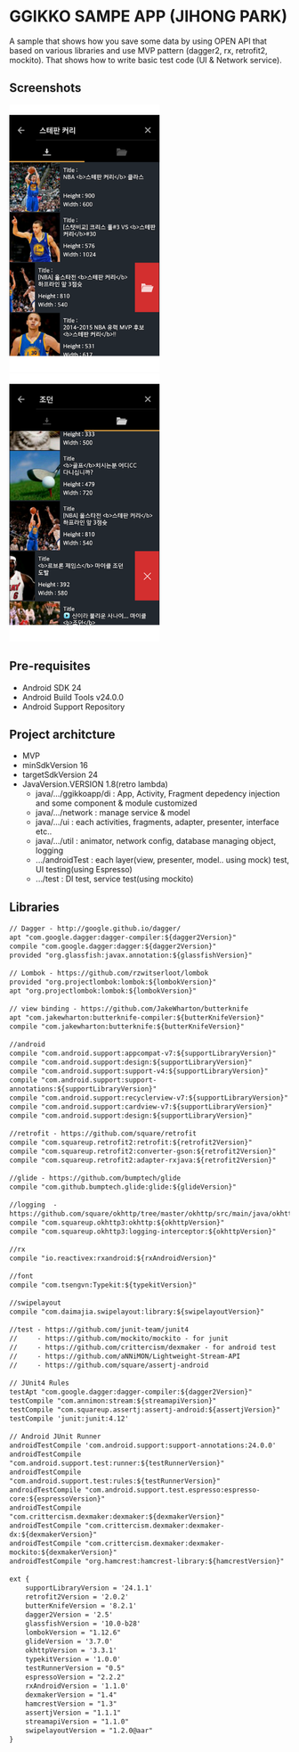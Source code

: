 GGIKKO SAMPE APP (JIHONG PARK)
===================================

A sample that shows how you save some data by using OPEN API that based on various libraries and use MVP pattern (dagger2, rx, retrofit2, mockito). That shows how to write basic test code (UI & Network service). 

Screenshots
------------
<img src="https://github.com/ggikko/GgikkoApp/blob/master/sample1.png" width="270" height="480" />
<img src="https://github.com/ggikko/GgikkoApp/blob/master/sample2.png" width="270" height="480" />

Pre-requisites
--------------

- Android SDK 24
- Android Build Tools v24.0.0
- Android Support Repository

Project architcture
------------
- MVP
- minSdkVersion 16
- targetSdkVersion 24
- JavaVersion.VERSION 1.8(retro lambda)
    * java/.../ggikkoapp/di : App, Activity, Fragment depedency injection and some component & module customized
    * java/.../network : manage service & model
    * java/.../ui : each activities, fragments, adapter, presenter, interface etc..
    * java/.../util : animator, network config, database managing object, logging
    * .../androidTest : each layer(view, presenter, model.. using mock) test, UI testing(using Espresso)
    * .../test : DI test, service test(using mockito)

Libraries
------------

	// Dagger - http://google.github.io/dagger/
    apt "com.google.dagger:dagger-compiler:${dagger2Version}"
    compile "com.google.dagger:dagger:${dagger2Version}"
    provided "org.glassfish:javax.annotation:${glassfishVersion}"

    // Lombok - https://github.com/rzwitserloot/lombok
    provided "org.projectlombok:lombok:${lombokVersion}"
    apt "org.projectlombok:lombok:${lombokVersion}"

    // view binding - https://github.com/JakeWharton/butterknife
    apt "com.jakewharton:butterknife-compiler:${butterKnifeVersion}"
    compile "com.jakewharton:butterknife:${butterKnifeVersion}"

    //android
    compile "com.android.support:appcompat-v7:${supportLibraryVersion}"
    compile "com.android.support:design:${supportLibraryVersion}"
    compile "com.android.support:support-v4:${supportLibraryVersion}"
    compile "com.android.support:support-annotations:${supportLibraryVersion}"
    compile "com.android.support:recyclerview-v7:${supportLibraryVersion}"
    compile "com.android.support:cardview-v7:${supportLibraryVersion}"
    compile "com.android.support:design:${supportLibraryVersion}"

    //retrofit - https://github.com/square/retrofit
    compile "com.squareup.retrofit2:retrofit:${retrofit2Version}"
    compile "com.squareup.retrofit2:converter-gson:${retrofit2Version}"
    compile "com.squareup.retrofit2:adapter-rxjava:${retrofit2Version}"

    //glide - https://github.com/bumptech/glide
    compile "com.github.bumptech.glide:glide:${glideVersion}"

    //logging  - https://github.com/square/okhttp/tree/master/okhttp/src/main/java/okhttp3
    compile "com.squareup.okhttp3:okhttp:${okhttpVersion}"
    compile "com.squareup.okhttp3:logging-interceptor:${okhttpVersion}"

    //rx
    compile "io.reactivex:rxandroid:${rxAndroidVersion}"

    //font
    compile "com.tsengvn:Typekit:${typekitVersion}"

    //swipelayout
    compile "com.daimajia.swipelayout:library:${swipelayoutVersion}"

    //test - https://github.com/junit-team/junit4
    //     - https://github.com/mockito/mockito - for junit
    //     - https://github.com/crittercism/dexmaker - for android test
    //     - https://github.com/aNNiMON/Lightweight-Stream-API
    //     - https://github.com/square/assertj-android

    // JUnit4 Rules
    testApt "com.google.dagger:dagger-compiler:${dagger2Version}"
    testCompile "com.annimon:stream:${streamapiVersion}"
    testCompile "com.squareup.assertj:assertj-android:${assertjVersion}"
    testCompile 'junit:junit:4.12'

    // Android JUnit Runner
    androidTestCompile 'com.android.support:support-annotations:24.0.0'
    androidTestCompile "com.android.support.test:runner:${testRunnerVersion}"
    androidTestCompile "com.android.support.test:rules:${testRunnerVersion}"
    androidTestCompile "com.android.support.test.espresso:espresso-core:${espressoVersion}"
    androidTestCompile "com.crittercism.dexmaker:dexmaker:${dexmakerVersion}"
    androidTestCompile "com.crittercism.dexmaker:dexmaker-dx:${dexmakerVersion}"
    androidTestCompile "com.crittercism.dexmaker:dexmaker-mockito:${dexmakerVersion}"
    androidTestCompile "org.hamcrest:hamcrest-library:${hamcrestVersion}"
 
    ext {
	    supportLibraryVersion = '24.1.1'
	    retrofit2Version = '2.0.2'
	    butterKnifeVersion = '8.2.1'
	    dagger2Version = '2.5'
	    glassfishVersion = '10.0-b28'
	    lombokVersion = "1.12.6"
	    glideVersion = '3.7.0'
	    okhttpVersion = '3.3.1'
	    typekitVersion = '1.0.0'
	    testRunnerVersion = "0.5"
	    espressoVersion = "2.2.2"
	    rxAndroidVersion = '1.1.0'
	    dexmakerVersion = "1.4"
	    hamcrestVersion = "1.3"
	    assertjVersion = "1.1.1"
	    streamapiVersion = "1.1.0"
	    swipelayoutVersion = "1.2.0@aar"
	}


